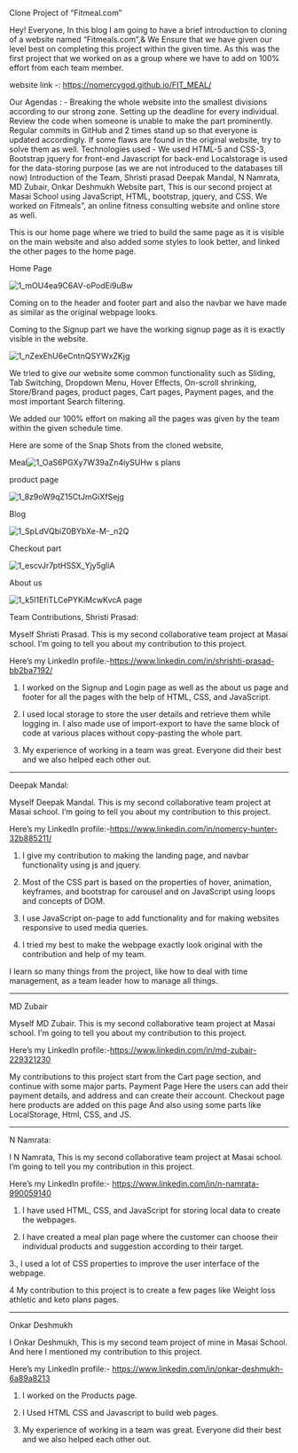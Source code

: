 Clone Project of “Fitmeal.com”

Hey! Everyone, In this blog I am going to have a brief introduction to cloning of a website named “Fitmeals.com”,& We Ensure that we have given our level best on completing this project within the given time. As this was the first project that we worked on as a group where we have to add on 100% effort from each team member.

website link -: https://nomercygod.github.io/FIT_MEAL/

Our Agendas : -
Breaking the whole website into the smallest divisions according to our strong zone.
Setting up the deadline for every individual.
Review the code when someone is unable to make the part prominently.
Regular commits in GitHub and 2 times stand up so that everyone is updated accordingly.
If some flaws are found in the original website, try to solve them as well.
Technologies used -
We used HTML-5 and CSS-3, Bootstrap jquery for front-end
Javascript for back-end
Localstorage is used for the data-storing purpose (as we are not introduced to the databases till now)
Introduction of the Team,
Shristi prasad
Deepak Mandal,
N Namrata,
MD Zubair,
Onkar Deshmukh
Website part,
This is our second project at Masai School using JavaScript, HTML, bootstrap, jquery, and CSS. We worked on Fitmeals”, an online fitness consulting website and online store as well.

This is our home page where we tried to build the same page as it is visible on the main website and also added some styles to look better, and linked the other pages to the home page.

Home Page


![1_mOU4ea9C6AV-oPodEi9uBw](https://user-images.githubusercontent.com/101566430/167442012-e145c179-490f-4b12-bfdc-021ebe098c7d.png)




Coming on to the header and footer part and also the navbar we have made as similar as the original webpage looks.


Coming to the Signup part we have the working signup page as it is exactly visible in the website.


![1_nZexEhU6eCntnQSYWxZKjg](https://user-images.githubusercontent.com/101566430/167441828-81efac79-bdfb-4c9f-8b5b-ecd358b0eb8b.png)


We tried to give our website some common functionality such as Sliding, Tab Switching, Dropdown Menu, Hover Effects, On-scroll shrinking, Store/Brand pages, product pages, Cart pages, Payment pages, and the most important Search filtering.


We added our 100% effort on making all the pages was given by the team within the given schedule time.

Here are some of the Snap Shots from the cloned website,



Meal![1_OaS6PGXy7W39aZn4iySUHw](https://user-images.githubusercontent.com/101566430/167441918-80e6199f-38de-465d-8089-8e0fbc28eb5c.png)
s plans

product page


![1_8z9oW9qZ15CtJmGiXfSejg](https://user-images.githubusercontent.com/101566430/167441913-281dbdf6-02b7-4305-bb52-d2cf2fb6fe4f.png)


Blog

![1_SpLdVQbiZ0BYbXe-M-_n2Q](https://user-images.githubusercontent.com/101566430/167442093-1aec27ef-3135-4603-ac09-bc1b559f988b.png)

Checkout part


![1_escvJr7ptHSSX_Yjy5gliA](https://user-images.githubusercontent.com/101566430/167442121-2e31fdf9-fbef-4298-9271-3028e6371d82.png)


About us


![1_k5l1EfiTLCePYKiMcwKvcA](https://user-images.githubusercontent.com/101566430/167442138-82d53215-df6f-4005-9912-f45e0934f8b7.png)
page

Team Contributions,
Shristi Prasad:

Myself Shristi Prasad. This is my second collaborative team project at Masai school. I’m going to tell you about my contribution to this project.

Here’s my LinkedIn profile:-https://www.linkedin.com/in/shrishti-prasad-bb2ba7192/

1. I worked on the Signup and Login page as well as the about us page and footer for all the pages with the help of HTML, CSS, and JavaScript.

2. I used local storage to store the user details and retrieve them while logging in. I also made use of import-export to have the same block of code at various places without copy-pasting the whole part.

3. My experience of working in a team was great. Everyone did their best and we also helped each other out.

___________________________________________________________________

Deepak Mandal:

Myself Deepak Mandal. This is my second collaborative team project at Masai school. I’m going to tell you about my contribution to this project.

Here’s my LinkedIn profile:-https://www.linkedin.com/in/nomercy-hunter-32b885211/

1. I give my contribution to making the landing page, and navbar functionality using js and jquery.

2. Most of the CSS part is based on the properties of hover, animation, keyframes, and bootstrap for carousel and on JavaScript using loops and concepts of DOM.

3. I use JavaScript on-page to add functionality and for making websites responsive to used media queries.

4. I tried my best to make the webpage exactly look original with the contribution and help of my team.

I learn so many things from the project, like how to deal with time management, as a team leader how to manage all things.

___________________________________________________________________

MD Zubair

Myself MD Zubair. This is my second collaborative team project at Masai school. I’m going to tell you about my contribution to this project.

Here’s my LinkedIn profile:-https://www.linkedin.com/in/md-zubair-229321230

My contributions to this project start from the Cart page section, and continue with some major parts.
Payment Page Here the users can add their payment details, and address and can create their account.
Checkout page here products are added on this page
And also using some parts like LocalStorage, Html, CSS, and JS.

___________________________________________________________________

N Namrata:

I N Namrata, This is my second collaborative team project at Masai school. I’m going to tell you my contribution in this project.

Here’s my LinkedIn profile:- https://www.linkedin.com/in/n-namrata-990059140

1. I have used HTML, CSS, and JavaScript for storing local data to create the webpages.

2. I have created a meal plan page where the customer can choose their individual products and suggestion according to their target.

3., I used a lot of CSS properties to improve the user interface of the webpage.

4 My contribution to this project is to create a few pages like Weight loss athletic and keto plans pages.

_____________________________________________________________

Onkar Deshmukh

I Onkar Deshmukh, This is my second team project of mine in Masai School. And here I mentioned my contribution to this project.

Here’s my LinkedIn profile:- https://www.linkedin.com/in/onkar-deshmukh-6a89a8213

1. I worked on the Products page.

2. I Used HTML CSS and Javascript to build web pages.

3. My experience of working in a team was great. Everyone did their best and we also helped each other out.
